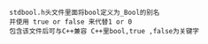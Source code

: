 	stdbool.h头文件里面将bool定义为_Bool的别名 
	并使用 true or false 来代替1 or 0
	包含该文件后可与C++兼容 C++里bool,true ,false为关键字